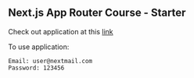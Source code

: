## Next.js App Router Course - Starter

Check out application at this [link](https://dashboard-rose-alpha.vercel.app/)

To use application:

```
Email: user@nextmail.com
Password: 123456
```
